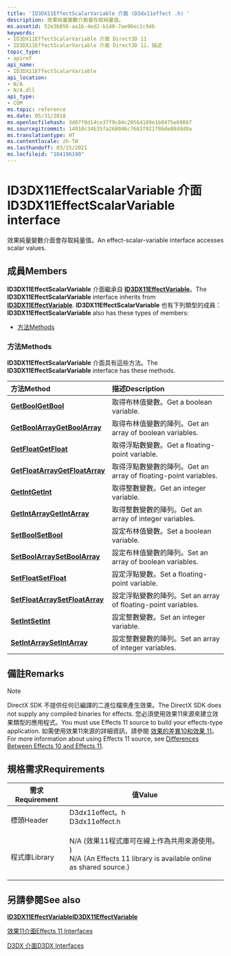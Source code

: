 ```yaml
---
title: 'ID3DX11EffectScalarVariable 介面 (D3dx11effect .h) '
description: 效果純量變數介面會存取純量值。
ms.assetid: 52e3b856-aa1b-4ed2-b140-7ae96ec1c94b
keywords:
- ID3DX11EffectScalarVariable 介面 Direct3D 11
- ID3DX11EffectScalarVariable 介面 Direct3D 11，描述
topic_type:
- apiref
api_name:
- ID3DX11EffectScalarVariable
api_location:
- N/A
- N/A.dll
api_type:
- COM
ms.topic: reference
ms.date: 05/31/2018
ms.openlocfilehash: 3d07f0d14ce37f9c84c20564189e1b8475e69887
ms.sourcegitcommit: 14010c34b35fa268046c7683f021f86de08ddd0a
ms.translationtype: HT
ms.contentlocale: zh-TW
ms.lasthandoff: 03/15/2021
ms.locfileid: "104196190"
---
```

# <a name="id3dx11effectscalarvariable-interface"></a><span data-ttu-id="4a571-105">ID3DX11EffectScalarVariable 介面</span><span class="sxs-lookup"><span data-stu-id="4a571-105">ID3DX11EffectScalarVariable interface</span></span>

<span data-ttu-id="4a571-106">效果純量變數介面會存取純量值。</span><span class="sxs-lookup"><span data-stu-id="4a571-106">An effect-scalar-variable interface accesses scalar values.</span></span>

## <a name="members"></a><span data-ttu-id="4a571-107">成員</span><span class="sxs-lookup"><span data-stu-id="4a571-107">Members</span></span>

<span data-ttu-id="4a571-108">**ID3DX11EffectScalarVariable** 介面繼承自 [**ID3DX11EffectVariable**](id3dx11effectvariable.md)。</span><span class="sxs-lookup"><span data-stu-id="4a571-108">The **ID3DX11EffectScalarVariable** interface inherits from [**ID3DX11EffectVariable**](id3dx11effectvariable.md).</span></span> <span data-ttu-id="4a571-109">**ID3DX11EffectScalarVariable** 也有下列類型的成員：</span><span class="sxs-lookup"><span data-stu-id="4a571-109">**ID3DX11EffectScalarVariable** also has these types of members:</span></span>

-   [<span data-ttu-id="4a571-110">方法</span><span class="sxs-lookup"><span data-stu-id="4a571-110">Methods</span></span>](#methods)

### <a name="methods"></a><span data-ttu-id="4a571-111">方法</span><span class="sxs-lookup"><span data-stu-id="4a571-111">Methods</span></span>

<span data-ttu-id="4a571-112">**ID3DX11EffectScalarVariable** 介面具有這些方法。</span><span class="sxs-lookup"><span data-stu-id="4a571-112">The **ID3DX11EffectScalarVariable** interface has these methods.</span></span>



| <span data-ttu-id="4a571-113">方法</span><span class="sxs-lookup"><span data-stu-id="4a571-113">Method</span></span>                                                             | <span data-ttu-id="4a571-114">描述</span><span class="sxs-lookup"><span data-stu-id="4a571-114">Description</span></span>                                          |
|:-------------------------------------------------------------------|:-----------------------------------------------------|
| [<span data-ttu-id="4a571-115">**GetBool**</span><span class="sxs-lookup"><span data-stu-id="4a571-115">**GetBool**</span></span>](id3dx11effectscalarvariable-getbool.md)             | <span data-ttu-id="4a571-116">取得布林值變數。</span><span class="sxs-lookup"><span data-stu-id="4a571-116">Get a boolean variable.</span></span><br/>                   |
| [<span data-ttu-id="4a571-117">**GetBoolArray**</span><span class="sxs-lookup"><span data-stu-id="4a571-117">**GetBoolArray**</span></span>](id3dx11effectscalarvariable-getboolarray.md)   | <span data-ttu-id="4a571-118">取得布林值變數的陣列。</span><span class="sxs-lookup"><span data-stu-id="4a571-118">Get an array of boolean variables.</span></span><br/>        |
| [<span data-ttu-id="4a571-119">**GetFloat**</span><span class="sxs-lookup"><span data-stu-id="4a571-119">**GetFloat**</span></span>](id3dx11effectscalarvariable-getfloat.md)           | <span data-ttu-id="4a571-120">取得浮點數變數。</span><span class="sxs-lookup"><span data-stu-id="4a571-120">Get a floating-point variable.</span></span><br/>            |
| [<span data-ttu-id="4a571-121">**GetFloatArray**</span><span class="sxs-lookup"><span data-stu-id="4a571-121">**GetFloatArray**</span></span>](id3dx11effectscalarvariable-getfloatarray.md) | <span data-ttu-id="4a571-122">取得浮點數變數的陣列。</span><span class="sxs-lookup"><span data-stu-id="4a571-122">Get an array of floating-point variables.</span></span><br/> |
| [<span data-ttu-id="4a571-123">**GetInt**</span><span class="sxs-lookup"><span data-stu-id="4a571-123">**GetInt**</span></span>](id3dx11effectscalarvariable-getint.md)               | <span data-ttu-id="4a571-124">取得整數變數。</span><span class="sxs-lookup"><span data-stu-id="4a571-124">Get an integer variable.</span></span><br/>                  |
| [<span data-ttu-id="4a571-125">**GetIntArray**</span><span class="sxs-lookup"><span data-stu-id="4a571-125">**GetIntArray**</span></span>](id3dx11effectscalarvariable-getintarray.md)     | <span data-ttu-id="4a571-126">取得整數變數的陣列。</span><span class="sxs-lookup"><span data-stu-id="4a571-126">Get an array of integer variables.</span></span><br/>        |
| [<span data-ttu-id="4a571-127">**SetBool**</span><span class="sxs-lookup"><span data-stu-id="4a571-127">**SetBool**</span></span>](id3dx11effectscalarvariable-setbool.md)             | <span data-ttu-id="4a571-128">設定布林值變數。</span><span class="sxs-lookup"><span data-stu-id="4a571-128">Set a boolean variable.</span></span><br/>                   |
| [<span data-ttu-id="4a571-129">**SetBoolArray**</span><span class="sxs-lookup"><span data-stu-id="4a571-129">**SetBoolArray**</span></span>](id3dx11effectscalarvariable-setboolarray.md)   | <span data-ttu-id="4a571-130">設定布林值變數的陣列。</span><span class="sxs-lookup"><span data-stu-id="4a571-130">Set an array of boolean variables.</span></span><br/>        |
| [<span data-ttu-id="4a571-131">**SetFloat**</span><span class="sxs-lookup"><span data-stu-id="4a571-131">**SetFloat**</span></span>](id3dx11effectscalarvariable-setfloat.md)           | <span data-ttu-id="4a571-132">設定浮點變數。</span><span class="sxs-lookup"><span data-stu-id="4a571-132">Set a floating-point variable.</span></span><br/>            |
| [<span data-ttu-id="4a571-133">**SetFloatArray**</span><span class="sxs-lookup"><span data-stu-id="4a571-133">**SetFloatArray**</span></span>](id3dx11effectscalarvariable-setfloatarray.md) | <span data-ttu-id="4a571-134">設定浮點變數的陣列。</span><span class="sxs-lookup"><span data-stu-id="4a571-134">Set an array of floating-point variables.</span></span><br/> |
| [<span data-ttu-id="4a571-135">**SetInt**</span><span class="sxs-lookup"><span data-stu-id="4a571-135">**SetInt**</span></span>](id3dx11effectscalarvariable-setint.md)               | <span data-ttu-id="4a571-136">設定整數變數。</span><span class="sxs-lookup"><span data-stu-id="4a571-136">Set an integer variable.</span></span><br/>                  |
| [<span data-ttu-id="4a571-137">**SetIntArray**</span><span class="sxs-lookup"><span data-stu-id="4a571-137">**SetIntArray**</span></span>](id3dx11effectscalarvariable-setintarray.md)     | <span data-ttu-id="4a571-138">設定整數變數的陣列。</span><span class="sxs-lookup"><span data-stu-id="4a571-138">Set an array of integer variables.</span></span><br/>        |



 

## <a name="remarks"></a><span data-ttu-id="4a571-139">備註</span><span class="sxs-lookup"><span data-stu-id="4a571-139">Remarks</span></span>

> [!Note]  
> <span data-ttu-id="4a571-140">DirectX SDK 不提供任何已編譯的二進位檔來產生效果。</span><span class="sxs-lookup"><span data-stu-id="4a571-140">The DirectX SDK does not supply any compiled binaries for effects.</span></span> <span data-ttu-id="4a571-141">您必須使用效果11來源來建立效果類型的應用程式。</span><span class="sxs-lookup"><span data-stu-id="4a571-141">You must use Effects 11 source to build your effects-type application.</span></span> <span data-ttu-id="4a571-142">如需使用效果11來源的詳細資訊，請參閱 [效果的差異10和效果 11](d3d11-graphics-programming-guide-effects-differences.md)。</span><span class="sxs-lookup"><span data-stu-id="4a571-142">For more information about using Effects 11 source, see [Differences Between Effects 10 and Effects 11](d3d11-graphics-programming-guide-effects-differences.md).</span></span>

 

## <a name="requirements"></a><span data-ttu-id="4a571-143">規格需求</span><span class="sxs-lookup"><span data-stu-id="4a571-143">Requirements</span></span>



| <span data-ttu-id="4a571-144">需求</span><span class="sxs-lookup"><span data-stu-id="4a571-144">Requirement</span></span> | <span data-ttu-id="4a571-145">值</span><span class="sxs-lookup"><span data-stu-id="4a571-145">Value</span></span> |
|--------------------|----------------------------------------------------------------------------------------------------------------------------------------------|
| <span data-ttu-id="4a571-146">標頭</span><span class="sxs-lookup"><span data-stu-id="4a571-146">Header</span></span><br/>  | <dl> <span data-ttu-id="4a571-147"><dt>D3dx11effect。h</dt></span><span class="sxs-lookup"><span data-stu-id="4a571-147"><dt>D3dx11effect.h</dt></span></span> </dl>                                                    |
| <span data-ttu-id="4a571-148">程式庫</span><span class="sxs-lookup"><span data-stu-id="4a571-148">Library</span></span><br/> | <dl> <span data-ttu-id="4a571-149"><dt>N/A (效果11程式庫可在線上作為共用來源使用。 ) </dt></span><span class="sxs-lookup"><span data-stu-id="4a571-149"><dt>N/A (An Effects 11 library is available online as shared source.)</dt></span></span> </dl> |



## <a name="see-also"></a><span data-ttu-id="4a571-150">另請參閱</span><span class="sxs-lookup"><span data-stu-id="4a571-150">See also</span></span>

<dl> <dt>

[<span data-ttu-id="4a571-151">**ID3DX11EffectVariable**</span><span class="sxs-lookup"><span data-stu-id="4a571-151">**ID3DX11EffectVariable**</span></span>](id3dx11effectvariable.md)
</dt> <dt>

[<span data-ttu-id="4a571-152">效果11介面</span><span class="sxs-lookup"><span data-stu-id="4a571-152">Effects 11 Interfaces</span></span>](d3d11-graphics-reference-effects11-interfaces.md)
</dt> <dt>

[<span data-ttu-id="4a571-153">D3DX 介面</span><span class="sxs-lookup"><span data-stu-id="4a571-153">D3DX Interfaces</span></span>](d3d11-graphics-reference-d3dx11-interfaces.md)
</dt> </dl>

 

 





